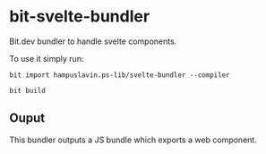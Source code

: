 # bit-svelte-bundler

Bit.dev bundler to handle svelte components.

To use it simply run:

`bit import hampuslavin.ps-lib/svelte-bundler --compiler`

`bit build`

## Ouput

This bundler outputs a JS bundle which exports a web component.
